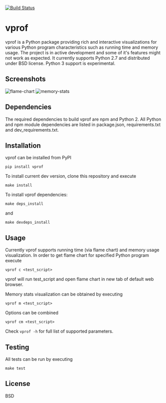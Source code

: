 [![Build Status](https://travis-ci.org/nvdv/vprof.svg?branch=master)](https://travis-ci.org/nvdv/vprof)

# vprof

vprof is a Python package providing rich and interactive visualizations for
various Python program characteristics such as running time and memory usage.
The project is in active development and some of it's features might not work as
expected. It currently supports Python 2.7 and distributed under BSD license.
Python 3 support is experimental.

## Screenshots

![flame-chart](https://github.com/nvdv/vprof/raw/master/img/flame_chart.png)
![memory-stats](https://github.com/nvdv/vprof/raw/master/img/memory_stats.png)

## Dependencies
The required dependencies to build vprof are npm and Python 2. All Python
and npm module dependencies are listed in package.json, requirements.txt and
dev_requirements.txt.

## Installation
vprof can be installed from PyPI

    pip install vprof

To install current dev version, clone this repository and execute

    make install

To install vprof dependencies:

    make deps_install

and

    make devdeps_install

## Usage
Currently vprof supports running time (via flame chart) and memory usage
visualization.
In order to get flame chart for specified Python program execute

    vprof c <test_script>

vprof will run test_script and open flame chart in new tab of default web
browser.

Memory stats visualization can be obtained by executing

    vprof m <test_script>

Options can be combined

    vprof cm <test_script>

Check ```vprof -h``` for full list of supported parameters.

## Testing
All tests can be run by executing

    make test


## License
BSD
